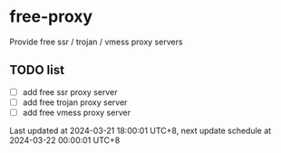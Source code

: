 
# free-proxy
Provide free ssr / trojan / vmess proxy servers


## TODO list
- [ ] add free ssr proxy server
- [ ] add free trojan proxy server
- [ ] add free vmess proxy server

Last updated at 2024-03-21 18:00:01 UTC+8, next update schedule at 2024-03-22 00:00:01 UTC+8

